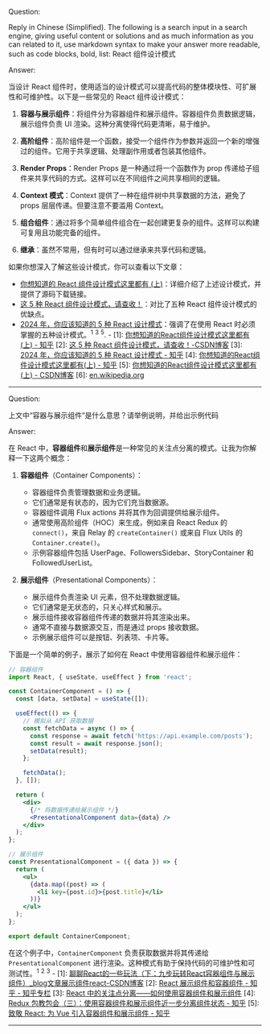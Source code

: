 Question:

Reply in Chinese (Simplified).
The following is a search input in a search engine, giving useful content or solutions and as much information as you can related to it, use markdown syntax to make your answer more readable, such as code blocks, bold, list:
React 组件设计模式

Answer:

当设计 React 组件时，使用适当的设计模式可以提高代码的整体模块性、可扩展性和可维护性。以下是一些常见的 React 组件设计模式：

1. **容器与展示组件**：将组件分为容器组件和展示组件。容器组件负责数据逻辑，展示组件负责 UI 渲染。这种分离使得代码更清晰，易于维护。

2. **高阶组件**：高阶组件是一个函数，接受一个组件作为参数并返回一个新的增强过的组件。它用于共享逻辑、处理副作用或者包装其他组件。

3. **Render Props**：Render Props 是一种通过将一个函数作为 prop 传递给子组件来共享代码的方式。这样可以在不同组件之间共享相同的逻辑。

4. **Context 模式**：Context 提供了一种在组件树中共享数据的方法，避免了 props 层层传递。但要注意不要滥用 Context。

5. **组合组件**：通过将多个简单组件组合在一起创建更复杂的组件。这样可以构建可复用且功能完备的组件。

6. **继承**：虽然不常用，但有时可以通过继承来共享代码和逻辑。

如果你想深入了解这些设计模式，你可以查看以下文章：

- [你想知道的 React 组件设计模式这里都有 (上)](https://zhuanlan.zhihu.com/p/76227564)：详细介绍了上述设计模式，并提供了源码下载链接。
- [这 5 种 React 组件设计模式，请查收！](https://blog.csdn.net/we2006mo/article/details/135480163)：对比了五种 React 组件设计模式的优缺点。
- [2024 年，你应该知道的 5 种 React 设计模式](https://zhuanlan.zhihu.com/p/675710520)：强调了在使用 React 时必须掌握的五种设计模式。<sup>1</sup> <sup>3</sup> <sup>5</sup>.
\-
\[1]: [你想知道的React组件设计模式这里都有(上) - 知乎](https://bing.com/search?q=React+%e7%bb%84%e4%bb%b6%e8%ae%be%e8%ae%a1%e6%a8%a1%e5%bc%8f)
\[2]: [这 5 种 React 组件设计模式，请查收！-CSDN博客](https://blog.csdn.net/we2006mo/article/details/135480163)
\[3]: [2024 年，你应该知道的 5 种 React 设计模式 - 知乎](https://zhuanlan.zhihu.com/p/675710520)
\[4]: [你想知道的React组件设计模式这里都有(上) - 知乎](https://zhuanlan.zhihu.com/p/76227564)
\[5]: [你想知道的React组件设计模式这里都有(上) - CSDN博客](https://blog.csdn.net/weixin_30379911/article/details/100091075)
\[6]: [en.wikipedia.org](https://en.wikipedia.org/wiki/React_(software))

<hr/>

Question:

上文中“容器与展示组件”是什么意思？请举例说明，并给出示例代码

Answer:

在 React 中，**容器组件**和**展示组件**是一种常见的关注点分离的模式。让我为你解释一下这两个概念：

1. **容器组件**（Container Components）：
   - 容器组件负责管理数据和业务逻辑。
   - 它们通常是有状态的，因为它们充当数据源。
   - 容器组件调用 Flux actions 并将其作为回调提供给展示组件。
   - 通常使用高阶组件（HOC）来生成，例如来自 React Redux 的 `connect()`，来自 Relay 的 `createContainer()` 或来自 Flux Utils 的 `Container.create()`。
   - 示例容器组件包括 UserPage、FollowersSidebar、StoryContainer 和 FollowedUserList。

2. **展示组件**（Presentational Components）：
   - 展示组件负责渲染 UI 元素，但不处理数据逻辑。
   - 它们通常是无状态的，只关心样式和展示。
   - 展示组件接收容器组件传递的数据并将其渲染出来。
   - 通常不直接与数据源交互，而是通过 props 接收数据。
   - 示例展示组件可以是按钮、列表项、卡片等。

下面是一个简单的例子，展示了如何在 React 中使用容器组件和展示组件：

```jsx
// 容器组件
import React, { useState, useEffect } from 'react';

const ContainerComponent = () => {
  const [data, setData] = useState([]);

  useEffect(() => {
    // 模拟从 API 获取数据
    const fetchData = async () => {
      const response = await fetch('https://api.example.com/posts');
      const result = await response.json();
      setData(result);
    };

    fetchData();
  }, []);

  return (
    <div>
      {/* 将数据传递给展示组件 */}
      <PresentationalComponent data={data} />
    </div>
  );
};

// 展示组件
const PresentationalComponent = ({ data }) => {
  return (
    <ul>
      {data.map((post) => (
        <li key={post.id}>{post.title}</li>
      ))}
    </ul>
  );
};

export default ContainerComponent;
```

在这个例子中，`ContainerComponent` 负责获取数据并将其传递给 `PresentationalComponent` 进行渲染。这种模式有助于保持代码的可维护性和可测试性。<sup>1</sup> <sup>2</sup> <sup>3</sup>
\-
\[1]: [聊聊React的一些玩法（下：九步玩转React容器组件与展示组件）_blog文章展示组件react-CSDN博客](https://blog.csdn.net/qq20004604/article/details/79692660)
\[2]: [React 展示组件和容器组件 - 知乎 - 知乎专栏](https://zhuanlan.zhihu.com/p/47092750)
\[3]: [React 中的关注点分离——如何使用容器组件和展示组件](https://www.freecodecamp.org/chinese/news/separation-of-concerns-react-container-and-presentational-components/)
\[4]: [Redux 包教包会（三）：使用容器组件和展示组件近一步分离组件状态 - 知乎](https://zhuanlan.zhihu.com/p/101047027)
\[5]: [致敬 React: 为 Vue 引入容器组件和展示组件 - 知乎](https://zhuanlan.zhihu.com/p/36369422)

<hr/>

